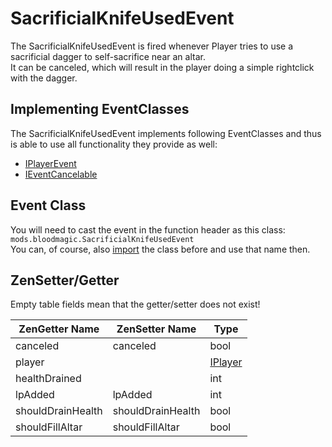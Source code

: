 # SacrificialKnifeUsedEvent

The SacrificialKnifeUsedEvent is fired whenever Player tries to use a sacrificial dagger to self-sacrifice near an altar.  
It can be canceled, which will result in the player doing a simple rightclick with the dagger.

## Implementing EventClasses
The SacrificialKnifeUsedEvent implements following EventClasses and thus is able to use all functionality they provide as well: 

- [IPlayerEvent](/Vanilla/Events/Events/IPlayerEvent)
- [IEventCancelable](/Vanilla/Events/Events/IEventCancelable)

## Event Class
You will need to cast the event in the function header as this class:  
`mods.bloodmagic.SacrificialKnifeUsedEvent`  
You can, of course, also [import](/AdvancedFunctions/Import) the class before and use that name then.

## ZenSetter/Getter

Empty table fields mean that the getter/setter does not exist!

| ZenGetter Name    | ZenSetter Name    | Type                                    |
|-------------------|-------------------|-----------------------------------------|
| canceled          | canceled          | bool                                    |
| player            |                   | [IPlayer](/Vanilla/Players/IPlayer)     |
| healthDrained     |                   | int                                     |
| lpAdded           | lpAdded           | int                                     |
| shouldDrainHealth | shouldDrainHealth | bool                                    |
| shouldFillAltar   | shouldFillAltar   | bool                                    |
